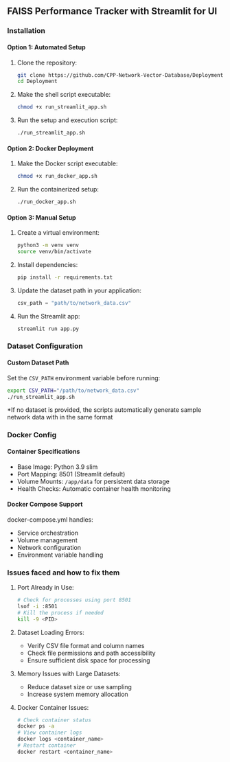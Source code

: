 ## FAISS Performance Tracker with Streamlit for UI

### Installation

#### Option 1: Automated Setup

1. Clone the repository:
   ```bash
   git clone https://github.com/CPP-Network-Vector-Database/Deployment
   cd Deployment
   ```

2. Make the shell script executable:
   ```bash
   chmod +x run_streamlit_app.sh
   ```

3. Run the setup and execution script:
   ```bash
   ./run_streamlit_app.sh
   ```

#### Option 2: Docker Deployment

1. Make the Docker script executable:
   ```bash
   chmod +x run_docker_app.sh
   ```

2. Run the containerized setup:
   ```bash
   ./run_docker_app.sh
   ```

#### Option 3: Manual Setup

1. Create a virtual environment:
   ```bash
   python3 -m venv venv
   source venv/bin/activate
   ```

2. Install dependencies:
   ```bash
   pip install -r requirements.txt
   ```

3. Update the dataset path in your application:
   ```python
   csv_path = "path/to/network_data.csv"
   ```

4. Run the Streamlit app:
   ```bash
   streamlit run app.py
   ```

### Dataset Configuration

#### Custom Dataset Path

Set the `CSV_PATH` environment variable before running:
```bash
export CSV_PATH="/path/to/network_data.csv"
./run_streamlit_app.sh
```
*If no dataset is provided, the scripts automatically generate sample network data with in the same format

### Docker Config

#### Container Specifications
- Base Image: Python 3.9 slim
- Port Mapping: 8501 (Streamlit default)
- Volume Mounts: `/app/data` for persistent data storage
- Health Checks: Automatic container health monitoring

#### Docker Compose Support
docker-compose.yml handles:
- Service orchestration
- Volume management
- Network configuration
- Environment variable handling

### Issues faced and how to fix them

1. Port Already in Use:
   ```bash
   # Check for processes using port 8501
   lsof -i :8501
   # Kill the process if needed
   kill -9 <PID>
   ```

2. Dataset Loading Errors:
   - Verify CSV file format and column names
   - Check file permissions and path accessibility
   - Ensure sufficient disk space for processing

3. Memory Issues with Large Datasets:
   - Reduce dataset size or use sampling
   - Increase system memory allocation

4. Docker Container Issues:
   ```bash
   # Check container status
   docker ps -a
   # View container logs
   docker logs <container_name>
   # Restart container
   docker restart <container_name>
   ```
